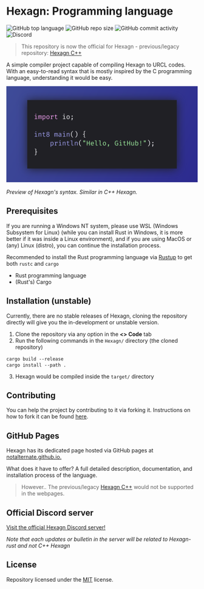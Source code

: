 # Hexagn: Programming language

![GitHub top language](https://img.shields.io/github/languages/top/GameBuilder202/hexagn-rust?color=7047EF&style=flat-square)
![GitHub repo size](https://img.shields.io/github/repo-size/GameBuilder202/hexagn-rust?color=7047EF&style=flat-square)
![GitHub commit activity](https://img.shields.io/github/commit-activity/m/GameBuilder202/hexagn-rust?color=7047EF&style=flat-square)
![Discord](https://img.shields.io/discord/1015615296939233340?color=7047EF&style=flat-square)

> This repository is now the official for Hexagn - previous/legacy repository: [Hexagn C++](https://github.com/emm312/Hexagn)

A simple compiler project capable of compiling Hexagn to URCL codes. With an easy-to-read syntax that is mostly inspired by the C programming language, understanding it would be easy.

<p align="center"><img alt="Hexagn's syntax" src="./syntax.svg"></p>

*Preview of Hexagn's syntax. Similar in C++ Hexagn.*

## Prerequisites

If you are running a Windows NT system, please use WSL (Windows Subsystem for Linux) (while you can install Rust in Windows, it is more better if it was inside a Linux environment), and if you are using MacOS or (any) Linux (distro), you can continue the installation process.

Recommended to install the Rust programming language via [Rustup](https://rustup.rs) to get both `rustc` and `cargo`

- Rust programming language
- (Rust's) Cargo

## Installation (unstable)

Currently, there are no stable releases of Hexagn, cloning the repository directly will give you the in-development or unstable version.

1. Clone the repository via any option in the **<> Code** tab
2. Run the following commands in the `Hexagn/` directory (the cloned repository)
```
cargo build --release
cargo install --path .
```
3. Hexagn would be compiled inside the `target/` directory

## Contributing

You can help the project by contributing to it via forking it. Instructions on how to fork it can be found [here](https://docs.github.com/en/get-started/quickstart/contributing-to-projects).

## GitHub Pages

Hexagn has its dedicated page hosted via GitHub pages at [notalternate.github.io.](https://notalternate.github.io/hexagn/)

What does it have to offer? A full detailed description, documentation, and installation process of the language.

> However.. The previous/legacy [Hexagn C++](https://github.com/emm312/Hexagn) would not be supported in the webpages.

## Official Discord server

[Visit the official Hexagn Discord server!](https://discord.gg/invite/t75crS5XBe)

*Note that each updates or bulletin in the server will be related to Hexagn-rust and not C++ Hexagn*

## License

Repository licensed under the [MIT](LICENSE) license.